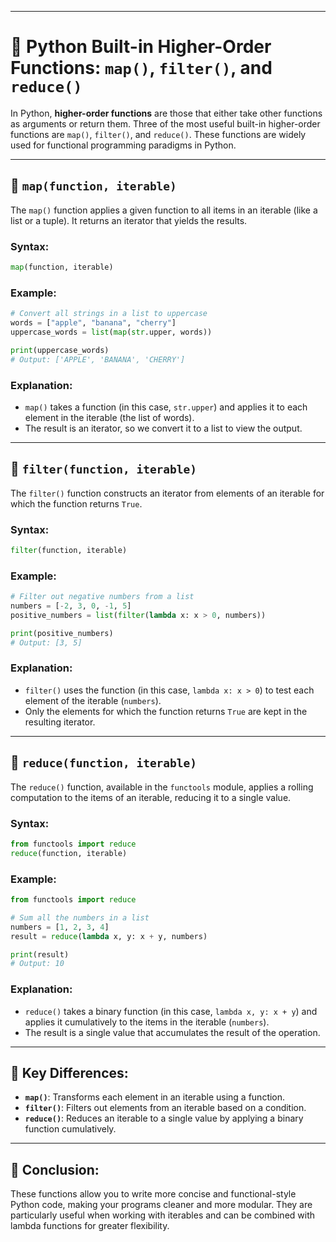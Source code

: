 
---

# 🧠 Python Built-in Higher-Order Functions: `map()`, `filter()`, and `reduce()`

In Python, **higher-order functions** are those that either take other functions as arguments or return them. Three of the most useful built-in higher-order functions are `map()`, `filter()`, and `reduce()`. These functions are widely used for functional programming paradigms in Python.

---

## 📌 `map(function, iterable)`
The `map()` function applies a given function to all items in an iterable (like a list or a tuple). It returns an iterator that yields the results.

### **Syntax**:
```python
map(function, iterable)
```

### **Example**:
```python
# Convert all strings in a list to uppercase
words = ["apple", "banana", "cherry"]
uppercase_words = list(map(str.upper, words))

print(uppercase_words)
# Output: ['APPLE', 'BANANA', 'CHERRY']
```

### **Explanation**:
- `map()` takes a function (in this case, `str.upper`) and applies it to each element in the iterable (the list of words).
- The result is an iterator, so we convert it to a list to view the output.

---

## 📌 `filter(function, iterable)`
The `filter()` function constructs an iterator from elements of an iterable for which the function returns `True`.

### **Syntax**:
```python
filter(function, iterable)
```

### **Example**:
```python
# Filter out negative numbers from a list
numbers = [-2, 3, 0, -1, 5]
positive_numbers = list(filter(lambda x: x > 0, numbers))

print(positive_numbers)
# Output: [3, 5]
```

### **Explanation**:
- `filter()` uses the function (in this case, `lambda x: x > 0`) to test each element of the iterable (`numbers`).
- Only the elements for which the function returns `True` are kept in the resulting iterator.

---

## 📌 `reduce(function, iterable)`
The `reduce()` function, available in the `functools` module, applies a rolling computation to the items of an iterable, reducing it to a single value.

### **Syntax**:
```python
from functools import reduce
reduce(function, iterable)
```

### **Example**:
```python
from functools import reduce

# Sum all the numbers in a list
numbers = [1, 2, 3, 4]
result = reduce(lambda x, y: x + y, numbers)

print(result)
# Output: 10
```

### **Explanation**:
- `reduce()` takes a binary function (in this case, `lambda x, y: x + y`) and applies it cumulatively to the items in the iterable (`numbers`).
- The result is a single value that accumulates the result of the operation.

---

## 📝 **Key Differences**:

- **`map()`**: Transforms each element in an iterable using a function.
- **`filter()`**: Filters out elements from an iterable based on a condition.
- **`reduce()`**: Reduces an iterable to a single value by applying a binary function cumulatively.

---

## 🔄 **Conclusion**:
These functions allow you to write more concise and functional-style Python code, making your programs cleaner and more modular. They are particularly useful when working with iterables and can be combined with lambda functions for greater flexibility.

